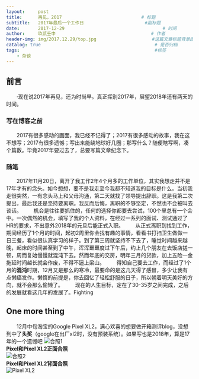 ```yaml
---
layout:     post   				                        
title:      再见，2017			            	     # 标题 
subtitle:   2017年最后一个工作日                       #副标题
date:       2017-12-29              				       # 时间
author:     玖贰壬申					            	# 作者
header-img: img/2017.12.29/top.jpg 	                   #这篇文章标题背景图片
catalog: true 					                     	# 是否归档
tags:							                     	#标签
    - 杂谈
---
```


## 前言
&emsp;&emsp;·现在说2017年再见，还为时尚早。真正挥别2017年，展望2018年还有两天的时间。


### 写在博客之前
&emsp;&emsp;2017有很多感动的画面，我已经不记得了；2017有很多感动的故事，我在这不想写；2017有很多遗憾；写出来能绕地球好几圈；那写什么？随便瞎写啊，凑个篇数。毕竟2017年要过去了，总要写篇文章纪念下。


### 随笔
&emsp;&emsp;2017年11月20日，离开了我工作2年4个月多的工作单位，其实我想走并不是17年才有的念头。如今想想，要不是我走至今我都不知道我的目标是什么。当初我走很突然，一有念头马上和父母沟通，第二天就找了领导提出辞职。这是我第二次提出，最后我还是坚持要离职。我反而后悔，离职的不够坚定，不然也不会被叫去谈话。
&emsp;&emsp;机会是往往要抓住的，任何的选择你都要去尝试，100个里总有一个会中。一次偶然的机会，填写了我的个人资料，在经过一系列的面试、测试通过了HR的要求，不出意外2018年的元旦后能正式入职。
&emsp;&emsp;从正式离职到找到工作，期间经历了1个月的时间，起初2周里你会找有趣的事情，看看书打扫卫生做做一日三餐，看似很认真学习的样子。到了第三周就坚持不下去了，睡觉时间越来越晚，起床的时间甚至到了中午，浑浑噩噩度过下午后，约上几个朋友在去饭店搓一顿，周而复始慢慢就混沌下去。然而年底的交房，明年三月的贷款，加上五险一金拖延时间越长就会作废，不得不逼上梁山。
&emsp;&emsp;得知自己要去工作，而经过了1个月的**混沌**时期，12月又是那么的寒冷，最要命的是这几天得了感冒，多少让我有点懒癌发作。懒惰的前提是，你去回忆了轻松舒服的日子，所以朝着明天美好的方向，就不会那么偷懒了。
&emsp;&emsp;现在的人生目标，定在了30-35岁之间完成，之后的发展就看这几年的发展了。Fighting


## One more thing
&emsp;&emsp;12月中旬淘宝的Google Pixel XL2，满心欢喜的想要做开箱测评blog，没想到中了**头奖**（google在出厂xl2时，没有预装系统）。如果写也是2018年，算是17年的一个遗憾吧
![合照1](http://oww4kn1d0.bkt.clouddn.com/2017.12.29-1.jpg)<br>
**Pixel和Pixel XL2正面合照**<br>
![合照2](http://oww4kn1d0.bkt.clouddn.com/2017.12.29-2.jpg)<br>
**Pixel和Pixel XL2背面合照**<br>
![Pixel XL2](http://oww4kn1d0.bkt.clouddn.com/2017.12.29-3.jpg)